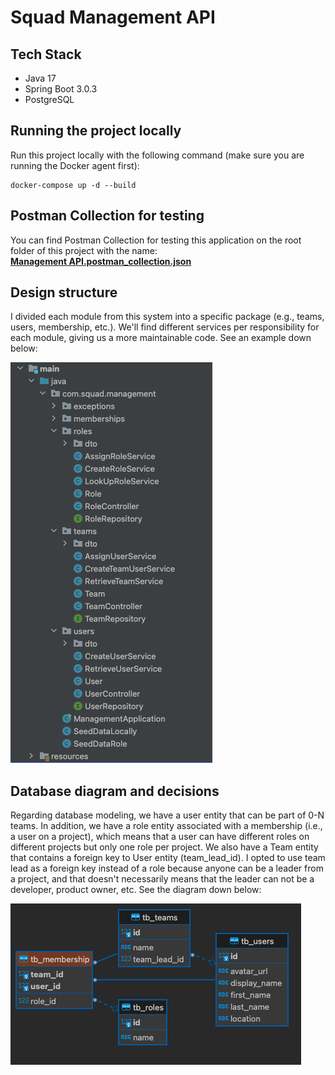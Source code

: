 # Squad Management API

## Tech Stack

- Java 17
- Spring Boot 3.0.3
- PostgreSQL

## Running the project locally

Run this project locally with the following command (make sure you are running the Docker agent first):
```
docker-compose up -d --build
```

## Postman Collection for testing
You can find Postman Collection for testing this application on the root folder of this project with the name: </br>
<b>[Management API.postman_collection.json](https://github.com/eliasnepo/squad-management-api/blob/main/Management%20API.postman_collection.json)</b>

## Design structure
I divided each module from this system into a specific package (e.g., teams, users, membership, etc.). We'll find different services per responsibility for each module, giving us a more maintainable code. See an example down below:

![Project structure](https://github.com/eliasnepo/squad-management-api/blob/main/docs/project-structure.png)

## Database diagram and decisions
Regarding database modeling, we have a user entity that can be part of 0-N teams. In addition, we have a role entity associated with a membership (i.e., a user on a project), which means that a user can have different roles on different projects but only one role per project. We also have a Team entity that contains a foreign key to User entity (team_lead_id). I opted to use team lead as a foreign key instead of a role because anyone can be a leader from a project, and that doesn't necessarily means that the leader can not be a developer, product owner, etc. See the diagram down below:

![Database diagram](https://github.com/eliasnepo/squad-management-api/blob/main/docs/db-diagram.png)
